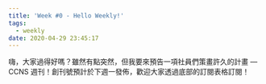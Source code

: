 ```yaml
---
title: 'Week #0 - Hello Weekly!'
tags:
  - weekly
date: 2020-04-29 23:45:17
---
```


嗨，大家過得好嗎？雖然有點突然，但我要來預告一項社員們策畫許久的計畫 — CCNS 週刊！創刊號預計於下週一發佈，歡迎大家透過底部的訂閱表格訂閱！